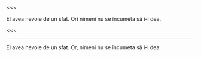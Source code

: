 <<<

El avea nevoie de un sfat. Ori nimeni nu se încumeta să i-l dea.

<<<

---

>>>

El avea nevoie de un sfat. Or, nimeni nu se încumeta să i-l dea.

>>>